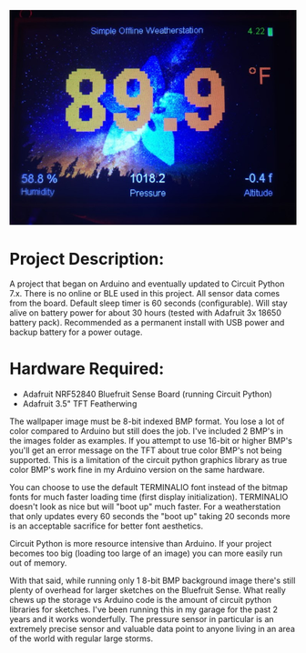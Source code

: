 ![](https://raw.githubusercontent.com/DJDevon3/CircuitPython/main/Simple_Offline_Weatherstation/TFT_Output_Example3.jpg)

# Project Description:
A project that began on Arduino and eventually updated to Circuit Python 7.x. There is no online or BLE used in this project. All sensor data comes from the board. Default sleep timer is 60 seconds (configurable). Will stay alive on battery power for about 30 hours (tested with Adafruit 3x 18650 battery pack). Recommended as a permanent install with USB power and backup battery for a power outage.

# Hardware Required:
- Adafruit NRF52840 Bluefruit Sense Board (running Circuit Python)
- Adafruit 3.5" TFT Featherwing

The wallpaper image must be 8-bit indexed BMP format. You lose a lot of color compared to Arduino but still does the job. I've included 2 BMP's in the images folder as examples. If you attempt to use 16-bit or higher BMP's you'll get an error message on the TFT about true color BMP's not being supported. This is a limitation of the circuit python graphics library as true color BMP's work fine in my Arduino version on the same hardware. 

You can choose to use the default TERMINALIO font instead of the bitmap fonts for much faster loading time (first display initialization). TERMINALIO doesn't look as nice but will "boot up" much faster. For a weatherstation that only updates every 60 seconds the "boot up" taking 20 seconds more is an acceptable sacrifice for better font aesthetics.

Circuit Python is more resource intensive than Arduino. If your project becomes too big (loading too large of an image) you can more easily run out of memory. 

With that said, while running only 1 8-bit BMP background image there's still plenty of overhead for larger sketches on the Bluefruit Sense. What really chews up the storage vs Arduino code is the amount of circuit python libraries for sketches. I've been running this in my garage for the past 2 years and it works wonderfully. The pressure sensor in particular is an extremely precise sensor and valuable data point to anyone living in an area of the world with regular large storms.
